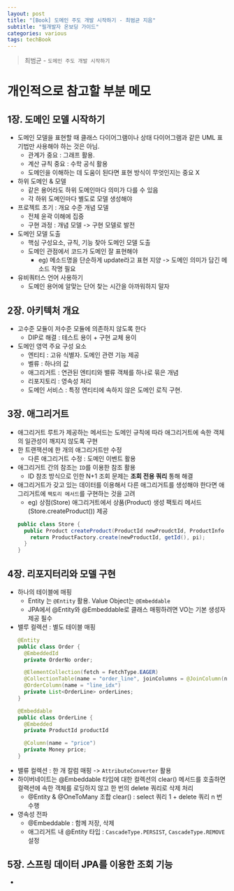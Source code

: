 ```yaml
---
layout: post
title: "[Book] 도메인 주도 개발 시작하기 - 최범균 지음"
subtitle: "필개발자 온보딩 가이드"
categories: various
tags: techBook
---
```


> 최범균 - `도메인 주도 개발 시작하기`


# 개인적으로 참고할 부분 메모
## 1장. 도메인 모델 시작하기
- 도메인 모델을 표현할 때 클래스 다이어그램이나 상태 다이어그램과 같은 UML 표기법만 사용해야 하는 것은 아님. 
  - 관계가 중요 : 그래프 활용.
  - 계산 규칙 중요 : 수학 공식 활용
  - 도메인을 이해하는 데 도움이 된다면 표현 방식이 무엇인지는 중요 X
- 하위 도메인 & 모델
  - 같은 용어라도 하위 도메인마다 의미가 다를 수 있음
  - 각 하위 도메인마다 별도로 모델 생성해야
- 프로젝트 초기 : 개요 수준 개념 모델
  - 전체 윤곽 이해에 집중
  - 구현 과정 : 개념 모델 -> 구현 모델로 발전
- 도메인 모델 도출
  - 핵심 구성요소, 규칙, 기능 찾아 도메인 모델 도출
  - 도메인 관점에서 코드가 도메인 잘 표현해야
    - eg) 메소드명을 단순하게 update라고 표현 지양 -> 도메인 의미가 담긴 메소드 작명 필요
- 유비쿼터스 언어 사용하기
  - 도메인 용어에 알맞는 단어 찾는 시간을 아까워하지 말자

## 2장. 아키텍처 개요
- 고수준 모듈이 저수준 모듈에 의존하지 않도록 한다
  - DIP로 해결 : 테스트 용이 + 구현 교체 용이
- 도메인 영역 주요 구성 요소
  - 엔티티 : 고유 식별자. 도메인 관련 기능 제공
  - 벨류 : 하나의 값
  - 애그리거트 : 연관된 엔티티와 밸류 객체를 하나로 묶은 개념
  - 리포지토리 : 영속성 처리
  - 도메인 서비스 : 특정 엔티티에 속하지 않은 도메인 로직 구현.

## 3장. 애그리거트
- 애그리거트 루트가 제공하는 메서드는 도메인 규칙에 따라 애그리거트에 속한 객체의 일관성이 깨지지 않도록 구현
- 한 트랜잭션에 한 개의 애그리거트만 수정
  - 다른 애그리거트 수정 : 도메인 이벤트 활용
- 애그리거트 간의 참조는 `ID`를 이용한 참조 활용
  - ID 참조 방식으로 인한 N+1 조회 문제는 **조회 전용 쿼리** 통해 해결
- 애그리거트가 갖고 있는 데이터를 이용해서 다른 애그리거트를 생성해야 한다면 애그리거트에 `팩토리 메서드`를 구현하는 것을 고려
  - eg) 상점(Store) 애그리거트에서 상품(Product) 생성 팩토리 메서드(Store.createProduct()) 제공
  ```java
  public class Store {
    public Product createProduct(ProductId newProudctId, ProductInfo pi) {
      return ProductFactory.create(newProductId, getId(), pi);
    }
  }
  ```

## 4장. 리포지터리와 모델 구현
- 하나의 테이블에 매핑
  - Entity 는 `@Entity` 활용. Value Object는 `@Embeddable`
  - JPA에서 @Entity와 @Embeddable로 클래스 매핑하려면 VO는 기본 생성자 제공 필수
- 밸루 컬렉션 : 별도 테이블 매핑
  ```java
  @Entity
  public class Order {
    @EmbeddedId
    private OrderNo order;

    @ElementCollection(fetch = FetchType.EAGER)
    @CollectionTable(name = "order_line", joinColumns = @JoinColumn(name = "order_number"))
    @OrderColumn(name = "line_idx")
    private List<OrderLine> orderLines;
  }
  ```
  ```java
  @Embeddable
  public class OrderLine {
    @Embedded
    private ProductId productId

    @Column(name = "price")
    private Money price;
  }
  ```
- 밸류 컬렉션 : 한 개 칼럼 매핑 -> `AttributeConverter` 활용
- 하이버네이트는 @Embeddable 타입에 대한 컬렉션의 clear() 메서드를 호출하면 컬랙션에 속한 객체를 로딩하지 않고 한 번의 delete 쿼리로 삭제 처리
  - @Entity & @OneToMany 조합 clear() : select 쿼리 1 + delete 쿼리 n 번 수행
- 영속성 전파
  - @Embeddable : 함께 저장, 삭제
  - 애그리거트 내 @Entity 타입 : `CascadeType.PERSIST`, `CascadeType.REMOVE` 설정

## 5장. 스프링 데이터 JPA를 이용한 조회 기능
- 